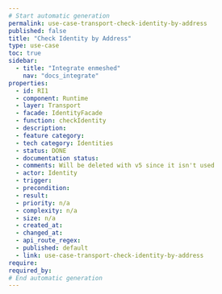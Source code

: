 ```yaml
---
# Start automatic generation
permalink: use-case-transport-check-identity-by-address
published: false
title: "Check Identity by Address"
type: use-case
toc: true
sidebar:
  - title: "Integrate enmeshed"
    nav: "docs_integrate"
properties:
  - id: RI1
  - component: Runtime
  - layer: Transport
  - facade: IdentityFacade
  - function: checkIdentity
  - description:
  - feature category:
  - tech category: Identities
  - status: DONE
  - documentation status:
  - comments: Will be deleted with v5 since it isn't used
  - actor: Identity
  - trigger:
  - precondition:
  - result:
  - priority: n/a
  - complexity: n/a
  - size: n/a
  - created_at:
  - changed_at:
  - api_route_regex:
  - published: default
  - link: use-case-transport-check-identity-by-address
require:
required_by:
# End automatic generation
---
```


